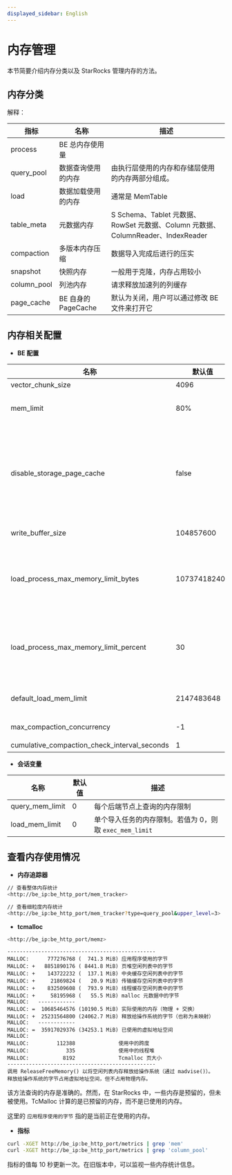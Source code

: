 ```yaml
---
displayed_sidebar: English
---
```


# 内存管理

本节简要介绍内存分类以及 StarRocks 管理内存的方法。

## 内存分类

解释：

|   指标  | 名称 | 描述 |
| --- | --- | --- |
|  process   |  BE 总内存使用量  | |
|  query\_pool   |   数据查询使用的内存  | 由执行层使用的内存和存储层使用的内存两部分组成。|
|  load   |  数据加载使用的内存    | 通常是 MemTable|
|  table_meta   |   元数据内存 | S Schema、Tablet 元数据、RowSet 元数据、Column 元数据、ColumnReader、IndexReader |
|  compaction   |   多版本内存压缩  | 数据导入完成后进行的压实 |
|  snapshot  |   快照内存  | 一般用于克隆，内存占用较小 |
|  column_pool   |    列池内存   | 请求释放加速列的列缓存 |
|  page_cache   |   BE 自身的 PageCache   | 默认为关闭，用户可以通过修改 BE 文件来打开它 |

## 内存相关配置

* **BE 配置**

| 名称 | 默认值| 描述|  
| --- | --- | --- |
| vector_chunk_size | 4096 | 块行数 |
| mem_limit | 80% | BE 可使用的总内存百分比。如果 BE 作为独立部署，则无需配置。如果与其他消耗更多内存的服务一起部署，应单独配置。 |
| disable_storage_page_cache | false | 用于控制是否禁用 PageCache 的布尔值。启用 PageCache 后，StarRocks 会缓存最近扫描的数据。当频繁重复类似的查询时，PageCache 可显著提高查询性能。`true` 表示禁用 PageCache。与 `storage_page_cache_limit` 一起使用，可在内存资源充足、数据扫描量大的场景下提高查询性能。自 StarRocks v2.4 起，此项的默认值已从 `true` 更改为 `false`。|
| write_buffer_size | 104857600 |  单个 MemTable 的容量限制，超过该限制将执行磁盘写入。 |
| load_process_max_memory_limit_bytes | 107374182400 | BE 节点上所有加载进程可占用的内存资源上限。其值为 `mem_limit * load_process_max_memory_limit_percent / 100` 和 `load_process_max_memory_limit_bytes` 之间的较小值。如果超过此阈值，将触发冲刷和背压。  |
| load_process_max_memory_limit_percent | 30 | BE 节点上所有加载进程可占用的内存资源的最大百分比。其值为 `mem_limit * load_process_max_memory_limit_percent / 100` 和 `load_process_max_memory_limit_bytes` 之间的较小值。如果超过此阈值，将触发冲刷和背压。 |
| default_load_mem_limit | 2147483648 | 如果单个导入实例达到接收端的内存限制，则将触发磁盘写入。需使用会话变量 `load_mem_limit` 进行修改才能生效。 |
| max_compaction_concurrency | -1 | 压实的最大并发数（基本压实和累积压实）。值 -1 表示并发数不受限制。 |
| cumulative_compaction_check_interval_seconds | 1 | 压实检查间隔|

* **会话变量**

| 名称| 默认值| 描述|
| --- | --- | --- |
| query_mem_limit| 0| 每个后端节点上查询的内存限制 |
| load_mem_limit | 0| 单个导入任务的内存限制。若值为 0，则取 `exec_mem_limit`|

## 查看内存使用情况

* **内存追踪器**

~~~ bash
// 查看整体内存统计
<http://be_ip:be_http_port/mem_tracker>

// 查看细粒度内存统计
<http://be_ip:be_http_port/mem_tracker?type=query_pool&upper_level=3>
~~~

* **tcmalloc**

~~~ bash
<http://be_ip:be_http_port/memz>
~~~

~~~plain text
------------------------------------------------
MALLOC:      777276768 (  741.3 MiB) 应用程序使用的字节
MALLOC: +   8851890176 ( 8441.8 MiB) 页堆空闲列表中的字节
MALLOC: +    143722232 (  137.1 MiB) 中央缓存空闲列表中的字节
MALLOC: +     21869824 (   20.9 MiB) 传输缓存空闲列表中的字节
MALLOC: +    832509608 (  793.9 MiB) 线程缓存空闲列表中的字节
MALLOC: +     58195968 (   55.5 MiB) malloc 元数据中的字节
MALLOC:   ------------
MALLOC: =  10685464576 (10190.5 MiB) 实际使用的内存（物理 + 交换）
MALLOC: +  25231564800 (24062.7 MiB) 释放给操作系统的字节（也称为未映射）
MALLOC:   ------------
MALLOC: =  35917029376 (34253.1 MiB) 已使用的虚拟地址空间
MALLOC:
MALLOC:         112388              使用中的跨度
MALLOC:            335              使用中的线程堆
MALLOC:           8192              Tcmalloc 页大小
------------------------------------------------
调用 ReleaseFreeMemory() 以将空闲列表内存释放给操作系统（通过 madvise()）。
释放给操作系统的字节占用虚拟地址空间，但不占用物理内存。
~~~

该方法查询的内存是准确的。然而，在 StarRocks 中，一些内存是预留的，但未被使用。TcMalloc 计算的是已预留的内存，而不是已使用的内存。

这里的 `应用程序使用的字节` 指的是当前正在使用的内存。

* **指标**

~~~bash
curl -XGET http://be_ip:be_http_port/metrics | grep 'mem'
curl -XGET http://be_ip:be_http_port/metrics | grep 'column_pool'
~~~

指标的值每 10 秒更新一次。在旧版本中，可以监视一些内存统计信息。
